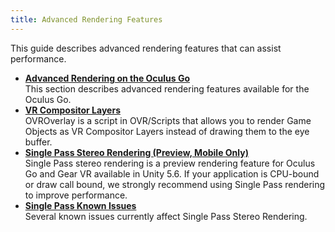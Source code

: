 ```yaml
---
title: Advanced Rendering Features
---
```


This guide describes advanced rendering features that can assist performance.

* **[Advanced Rendering on the Oculus Go](/documentation/unity/latest/concepts/unity-advanced-go/)**  
This section describes advanced rendering features available for the Oculus Go.
* **[VR Compositor Layers](/documentation/unity/latest/concepts/unity-ovroverlay/)**  
OVROverlay is a script in OVR/Scripts that allows you to render Game Objects as VR Compositor Layers instead of drawing them to the eye buffer. 
* **[Single Pass Stereo Rendering (Preview, Mobile Only)](/documentation/unity/latest/concepts/unity-single-pass/)**  
Single Pass stereo rendering is a preview rendering feature for Oculus Go and Gear VR available in Unity 5.6. If your application is CPU-bound or draw call bound, we strongly recommend using Single Pass rendering to improve performance. 
* **[Single Pass Known Issues](/documentation/unity/latest/concepts/unity-single-pass-known-issues/)**  
Several known issues currently affect Single Pass Stereo Rendering. 

